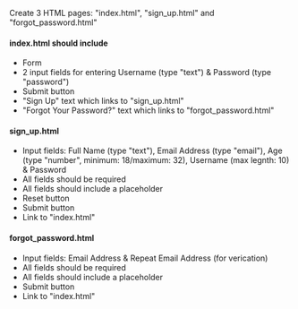 <p>
Create 3 HTML pages: "index.html", "sign_up.html" and "forgot_password.html"
</p>
<h4>index.html should include</h4>
<ul>
<li>Form</li>
<li>2 input fields for entering Username (type "text") & Password (type "password")</li>
<li>Submit button</li>
<li>"Sign Up" text which links to "sign_up.html"</li>
<li>"Forgot Your Password?" text which links to "forgot_password.html"</li>
</ul>
<p>
<h4>sign_up.html</h4>
<ul>
<li>Input fields: Full Name (type "text"), Email Address (type "email"), Age (type "number", minimum: 18/maximum: 32), Username (max legnth: 10) & Password</li>
<li>All fields should be required</li>
<li>All fields should include a placeholder</li>
<li>Reset button</li>
<li>Submit button</li>
<li>Link to "index.html"</li>
</ul>
<h4>forgot_password.html</h4>
<ul>
<li>Input fields: Email Address & Repeat Email Address (for verication)</li>
<li>All fields should be required</li>
<li>All fields should include a placeholder</li>
<li>Submit button</li>
<li>Link to "index.html"</li>
</ul>